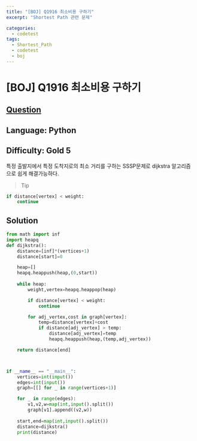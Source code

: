 ```yaml
---
title: "[BOJ] Q1916 최소비용 구하기"
excerpt: "Shortest Path 관련 문제"

categories:
  - codetest
tags:
  - Shortest_Path
  - codetest
  - boj
---
```

# [BOJ] Q1916 최소비용 구하기
## [Question](https://www.acmicpc.net/problem/1916)
## Language: Python
## Difficulty: Gold 5
특정 출발지에서 특정 도착지로의 최소 거리를 구하는 SSSP문제로 dijkstra 알고리즘으로 쉽게 해결가능하다.

> Tip
```python
if distance[vertex] < weight:
    continue
```
## Solution
```python
from math import inf
import heapq
def dijkstra():
    distance=[inf]*(vertices+1)
    distance[start]=0

    heap=[]        
    heapq.heappush(heap,(0,start))
    
    while heap:
        weight,vertex=heapq.heappop(heap)

        if distance[vertex] < weight:
            continue

        for adj_vertex,cost in graph[vertex]:
            temp=distance[vertex]+cost
            if distance[adj_vertex] > temp:
                distance[adj_vertex]=temp
                heapq.heappush(heap,(temp,adj_vertex))

    return distance[end]



if __name__ == "__main__":
    vertices=int(input())
    edges=int(input())
    graph=[[] for _ in range(vertices+1)]

    for _ in range(edges):
        v1,v2,w=map(int,input().split())
        graph[v1].append((v2,w))
  
    start,end=map(int,input().split())
    distance=dijkstra()
    print(distance)
```
